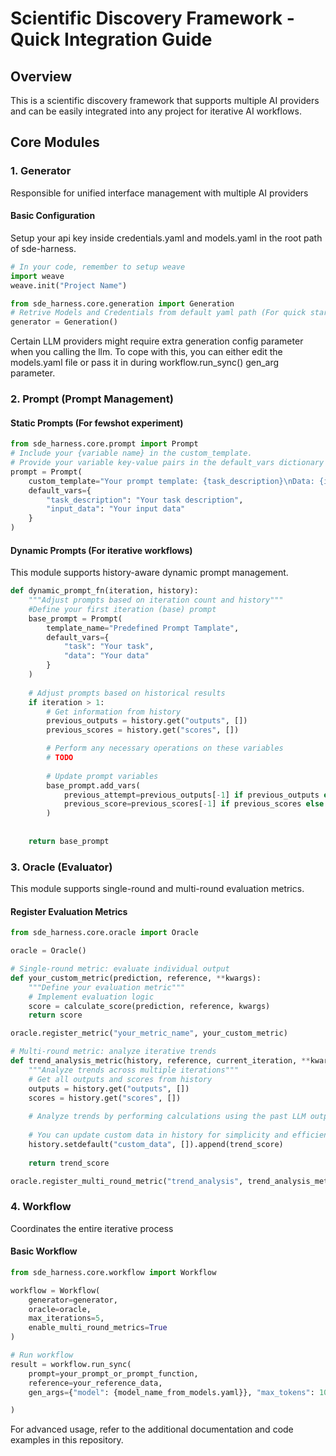 # Scientific Discovery Framework - Quick Integration Guide

## Overview

This is a scientific discovery framework that supports multiple AI providers and can be easily integrated into any project for iterative AI workflows.

## Core Modules

### 1. Generator
Responsible for unified interface management with multiple AI providers

#### Basic Configuration
Setup your api key inside credentials.yaml and models.yaml in the root path of sde-harness.

```python
# In your code, remember to setup weave
import weave
weave.init("Project Name")
```

```python
from sde_harness.core.generation import Generation
# Retrive Models and Credentials from default yaml path (For quick start, you don't exactly need to set any parameters.)
generator = Generation()

```
Certain LLM providers might require extra generation config parameter when you calling the llm. To cope with this, you can either edit the models.yaml file or pass it in during workflow.run_sync() gen_arg parameter. 

### 2. Prompt (Prompt Management)


#### Static Prompts (For fewshot experiment)
```python
from sde_harness.core.prompt import Prompt
# Include your {variable name} in the custom_template.
# Provide your variable key-value pairs in the default_vars dictionary 
prompt = Prompt(
    custom_template="Your prompt template: {task_description}\nData: {input_data}",
    default_vars={
        "task_description": "Your task description",
        "input_data": "Your input data"
    }
)
```



#### Dynamic Prompts (For iterative workflows)
This module supports history-aware dynamic prompt management.
```python
def dynamic_prompt_fn(iteration, history):
    """Adjust prompts based on iteration count and history"""
    #Define your first iteration (base) prompt
    base_prompt = Prompt(
        template_name="Predefined Prompt Tamplate",
        default_vars={
            "task": "Your task",
            "data": "Your data"
        }
    )
    
    # Adjust prompts based on historical results
    if iteration > 1:
        # Get information from history
        previous_outputs = history.get("outputs", [])
        previous_scores = history.get("scores", [])

        # Perform any necessary operations on these variables
        # TODO
        
        # Update prompt variables
        base_prompt.add_vars(
            previous_attempt=previous_outputs[-1] if previous_outputs else "",
            previous_score=previous_scores[-1] if previous_scores else {}
        )
    
    
    return base_prompt
```

### 3. Oracle (Evaluator)
This module supports single-round and multi-round evaluation metrics.

#### Register Evaluation Metrics
```python
from sde_harness.core.oracle import Oracle

oracle = Oracle()

# Single-round metric: evaluate individual output
def your_custom_metric(prediction, reference, **kwargs):
    """Define your evaluation metric"""
    # Implement evaluation logic
    score = calculate_score(prediction, reference, kwargs)
    return score

oracle.register_metric("your_metric_name", your_custom_metric)

# Multi-round metric: analyze iterative trends
def trend_analysis_metric(history, reference, current_iteration, **kwargs):
    """Analyze trends across multiple iterations"""
    # Get all outputs and scores from history
    outputs = history.get("outputs", [])
    scores = history.get("scores", [])
    
    # Analyze trends by performing calculations using the past LLM outputs available in the 'history' parameter."
    
    # You can update custom data in history for simplicity and efficiency
    history.setdefault("custom_data", []).append(trend_score)
    
    return trend_score

oracle.register_multi_round_metric("trend_analysis", trend_analysis_metric)
```

### 4. Workflow
Coordinates the entire iterative process

#### Basic Workflow
```python
from sde_harness.core.workflow import Workflow

workflow = Workflow(
    generator=generator,
    oracle=oracle,
    max_iterations=5,
    enable_multi_round_metrics=True
)

# Run workflow
result = workflow.run_sync(
    prompt=your_prompt_or_prompt_function,
    reference=your_reference_data,
    gen_args={"model": {model_name_from_models.yaml}}, "max_tokens": 1000, "temperature": 0.7...}

)
```
For advanced usage, refer to the additional documentation and code examples in this repository.